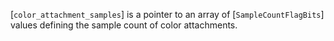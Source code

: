 [`color_attachment_samples`] is a pointer to an array of
[`SampleCountFlagBits`] values defining the sample count of color
attachments.